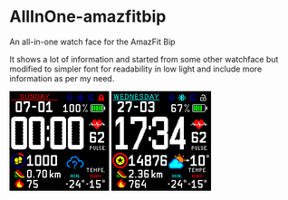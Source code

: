 # AllInOne-amazfitbip
An all-in-one watch face for the AmazFit Bip

It shows a lot of information and started from some other watchface but modified to simpler font for readability in low light and include more information as per my need.

![Alt text](09741881-f63d-49b4-a704-78a04fed1ce0_packed_animated.gif?raw=true "Animated Screenshot")
![Alt text](09741881-f63d-49b4-a704-78a04fed1ce0_packed_static.png?raw=true "Static Screenshot")

